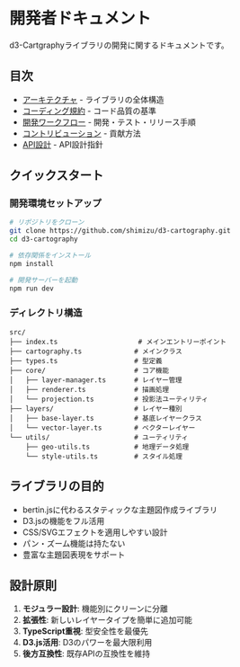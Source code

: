 # 開発者ドキュメント

d3-Cartgraphyライブラリの開発に関するドキュメントです。

## 目次

- [アーキテクチャ](./architecture.md) - ライブラリの全体構造
- [コーディング規約](./coding-standards.md) - コード品質の基準
- [開発ワークフロー](./development-workflow.md) - 開発・テスト・リリース手順
- [コントリビューション](./contributing.md) - 貢献方法
- [API設計](./api-design.md) - API設計指針

## クイックスタート

### 開発環境セットアップ

```bash
# リポジトリをクローン
git clone https://github.com/shimizu/d3-cartography.git
cd d3-cartography

# 依存関係をインストール
npm install

# 開発サーバーを起動
npm run dev
```

### ディレクトリ構造

```
src/
├── index.ts                    # メインエントリーポイント
├── cartography.ts             # メインクラス
├── types.ts                   # 型定義
├── core/                      # コア機能
│   ├── layer-manager.ts       # レイヤー管理
│   ├── renderer.ts            # 描画処理
│   └── projection.ts          # 投影法ユーティリティ
├── layers/                    # レイヤー種別
│   ├── base-layer.ts          # 基底レイヤークラス
│   └── vector-layer.ts        # ベクターレイヤー
└── utils/                     # ユーティリティ
    ├── geo-utils.ts           # 地理データ処理
    └── style-utils.ts         # スタイル処理
```

## ライブラリの目的

- bertin.jsに代わるスタティックな主題図作成ライブラリ
- D3.jsの機能をフル活用
- CSS/SVGエフェクトを適用しやすい設計
- パン・ズーム機能は持たない
- 豊富な主題図表現をサポート

## 設計原則

1. **モジュラー設計**: 機能別にクリーンに分離
2. **拡張性**: 新しいレイヤータイプを簡単に追加可能
3. **TypeScript重視**: 型安全性を最優先
4. **D3.js活用**: D3のパワーを最大限利用
5. **後方互換性**: 既存APIの互換性を維持